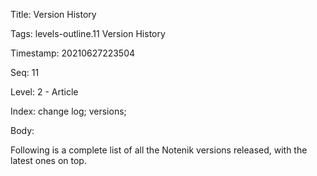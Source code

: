 Title:  Version History

Tags:   levels-outline.11 Version History

Timestamp: 20210627223504

Seq:    11

Level:  2 - Article

Index:  change log; versions; 

Body: 

Following is a complete list of all the Notenik versions released, with the latest ones on top. 

